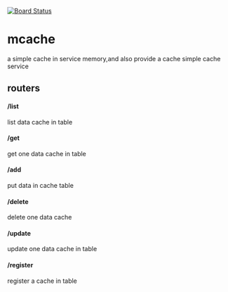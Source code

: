[![Board Status](https://dev.azure.com/85141291/6817e5e0-2021-474e-8494-f5a225c111fa/94688390-ed51-4da1-97cf-3c48928daa77/_apis/work/boardbadge/79afd85c-9a04-4b4b-9817-103cac50aeaf)](https://dev.azure.com/85141291/6817e5e0-2021-474e-8494-f5a225c111fa/_boards/board/t/94688390-ed51-4da1-97cf-3c48928daa77/Microsoft.RequirementCategory)
# mcache
a simple cache in service memory,and also provide a cache simple cache service

## routers

#### /list
list data cache in table

#### /get
get one data cache in table

#### /add
put data in cache table

#### /delete
delete one data cache

#### /update
update one data cache in table

#### /register
register a cache in table